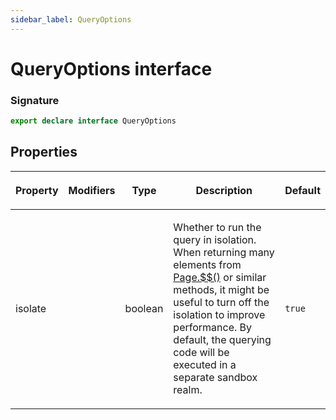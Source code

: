```yaml
---
sidebar_label: QueryOptions
---
```


# QueryOptions interface

### Signature

```typescript
export declare interface QueryOptions
```

## Properties

<table><thead><tr><th>

Property

</th><th>

Modifiers

</th><th>

Type

</th><th>

Description

</th><th>

Default

</th></tr></thead>
<tbody><tr><td>

<span id="isolate">isolate</span>

</td><td>

</td><td>

boolean

</td><td>

Whether to run the query in isolation. When returning many elements from [Page.$$()](./puppeteer.page.__.md) or similar methods, it might be useful to turn off the isolation to improve performance. By default, the querying code will be executed in a separate sandbox realm.

</td><td>

`true`

</td></tr>
</tbody></table>
